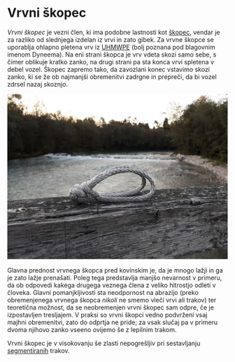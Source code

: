 # Vrvni škopec

_Vrvni škopec_ je vezni člen, ki ima podobne lastnosti kot [škopec](skopec), vendar je za razliko od slednjega izdelan iz vrvi in zato gibek. Za vrvne škopce se uporablja ohlapno pletena vrv iz [UHMWPE](https://en.wikipedia.org/wiki/UHMWPE) (bolj poznana pod blagovnim imenom Dyneema). Na eni strani škopca je vrv vdeta skozi samo sebe, s čimer oblikuje kratko zanko, na drugi strani pa sta konca vrvi spletena v debel vozel. Škopec zapremo tako, da zavozlani konec vstavimo skozi zanko, ki se že ob najmanjši obremenitvi zadrgne in prepreči, da bi vozel zdrsel nazaj skoznjo.

![Vrvni škopec](images/softshackle.jpg)

Glavna prednost vrvnega škopca pred kovinskim je, da je mnogo lažji in ga je zato lažje prenašati. Poleg tega predstavlja manjšo nevarnost v primeru, da ob odpovedi kakega drugega veznega člena z veliko hitrostjo odleti v človeka. Glavni pomanjkljivosti sta neodpornost na abrazijo (preko obremenjenega vrvnega škopca _nikoli_ ne smemo vleči vrvi ali trakov) ter teoretična možnost, da se neobremenjen vrvni škopec sam odpre, če je izpostavljen tresljajem. V praksi so vrvni škopci vedno podvrženi vsaj majhni obremenitvi, zato do odprtja ne pride; za vsak slučaj pa v primeru dvoma njihovo zanko vseeno ovijemo še z lepilnim trakom.

Vrvni škopec je v visokovanju še zlasti nepogrešljiv pri sestavljanju [segmentiranih](segmentiranje) trakov.
